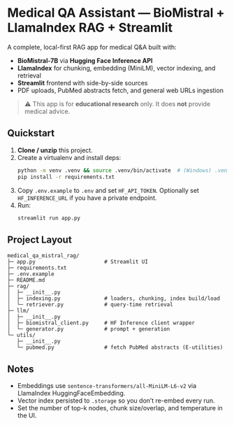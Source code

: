 # Medical QA Assistant — BioMistral + LlamaIndex RAG + Streamlit

A complete, local-first RAG app for medical Q&A built with:
- **BioMistral-7B** via **Hugging Face Inference API**
- **LlamaIndex** for chunking, embedding (MiniLM), vector indexing, and retrieval
- **Streamlit** frontend with side-by-side sources
- PDF uploads, PubMed abstracts fetch, and general web URLs ingestion

> ⚠️ This app is for **educational research** only. It does **not** provide medical advice.

## Quickstart

1. **Clone / unzip** this project.
2. Create a virtualenv and install deps:
   ```bash
   python -m venv .venv && source .venv/bin/activate  # (Windows) .venv\Scripts\activate
   pip install -r requirements.txt
   ```
3. Copy `.env.example` to `.env` and set `HF_API_TOKEN`. Optionally set `HF_INFERENCE_URL` if you have a private endpoint.
4. Run:
   ```bash
   streamlit run app.py
   ```

## Project Layout

```text
medical_qa_mistral_rag/
├─ app.py                      # Streamlit UI
├─ requirements.txt
├─ .env.example
├─ README.md
├─ rag/
│  ├─ __init__.py
│  ├─ indexing.py              # loaders, chunking, index build/load
│  └─ retriever.py             # query-time retrieval
├─ llm/
│  ├─ __init__.py
│  ├─ biomistral_client.py     # HF Inference client wrapper
│  └─ generator.py             # prompt + generation
└─ utils/
   ├─ __init__.py
   └─ pubmed.py                # fetch PubMed abstracts (E-utilities)
```

## Notes

- Embeddings use `sentence-transformers/all-MiniLM-L6-v2` via LlamaIndex HuggingFaceEmbedding.
- Vector index persisted to `.storage` so you don’t re-embed every run.
- Set the number of top-k nodes, chunk size/overlap, and temperature in the UI.